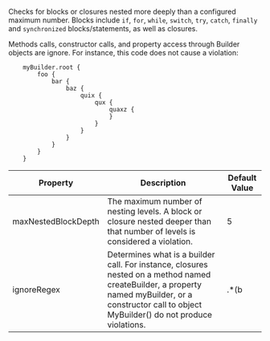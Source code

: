 
Checks for blocks or closures nested more deeply than a configured maximum number.
Blocks include `if`, `for`, `while`, `switch`, `try`, `catch`,
`finally` and `synchronized` blocks/statements, as well as closures.

Methods calls, constructor calls, and property access through Builder objects are ignore. For instance, this code
does not cause a violation:

```
    myBuilder.root {
        foo {
            bar {
                baz {
                    quix {
                        qux {
                            quaxz {
                            }
                        }
                    }
                }
            }
        }
    }
```

| Property                    | Description            | Default Value    |
|-----------------------------|------------------------|------------------|
| maxNestedBlockDepth         | The maximum number of nesting levels. A block or closure nested deeper than that number of levels is considered a violation.  | 5 |
| ignoreRegex                 | Determines what is a builder call. For instance, closures nested on a method named createBuilder, a property named myBuilder, or a constructor call to object MyBuilder() do not produce violations. |  .*(b|B)uilder  |


